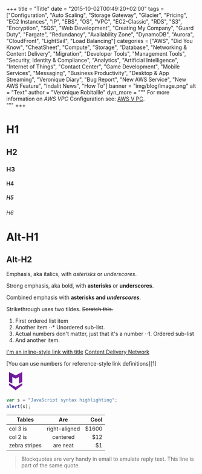 +++
title = "Title"
date = "2015-10-02T00:49:20+02:00"
tags = ["Configuration", "Auto Scaling", "Storage Gateway", "Glacier", "Pricing", "EC2 Instances", "IP", "EBS", "OS", "VPC", "EC2-Classic", "RDS", "S3", "Encryption", "SQS", "Web Development", "Creating My Company", "Guard Duty", "Fargate", "Redundancy", "Availability Zone", "DynamoDB", "Aurora", "CloudFront", "LightSail", "Load Balancing"]
categories = ["AWS", "Did You Know", "CheatSheet", "Compute", "Storage", "Database", "Networking & Content Delivery", "Migration", "Developer Tools", "Management Tools", "Security, Identity & Compliance", "Analytics", "Artificial Intelligence", "Internet of Things", "Contact Center", "Game Development", "Mobile Services", "Messaging", "Business Productivity", "Desktop & App Streaming", "Veronique Diary", "Bug Report", "New AWS Service", "New AWS Feature", "Indalit News", "How To"]
banner = "img/blog/image.png"
alt = "Text"
author = "Veronique Robitaille"
dyn_more = """
For more information on <i>AWS VPC</i> Configuration see: <a href="http://docs.a
ws.amazon.com/AmazonVPC/latest/UserGuide/VPC_Subnets.html" target="_blank">AWS V
PC</a>.           
"""
+++



# H1
## H2
### H3
#### H4
##### H5
###### H6

Alt-H1
======

Alt-H2
------

Emphasis, aka italics, with *asterisks* or _underscores_.

Strong emphasis, aka bold, with **asterisks** or __underscores__.

Combined emphasis with **asterisks and _underscores_**.

Strikethrough uses two tildes. ~~Scratch this.~~

1. First ordered list item
2. Another item
⋅⋅* Unordered sub-list. 
1. Actual numbers don't matter, just that it's a number
⋅⋅1. Ordered sub-list
4. And another item.

[I'm an inline-style link with title](https://www.google.com "Google's Homepage")
<a href="https://en.wikipedia.org/wiki/Content_delivery_network" target="_blank">Content Delivery Network</a>

[You can use numbers for reference-style link definitions][1]

![alt text](https://github.com/adam-p/markdown-here/raw/master/src/common/images/icon48.png "Logo Title Text 1")


```javascript
var s = "JavaScript syntax highlighting";
alert(s);
```

| Tables        | Are           | Cool  |
| ------------- |:-------------:| -----:|
| col 3 is      | right-aligned | $1600 |
| col 2 is      | centered      |   $12 |
| zebra stripes | are neat      |    $1 |


> Blockquotes are very handy in email to emulate reply text.
> This line is part of the same quote.


